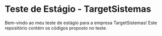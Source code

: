 # Teste de Estágio - TargetSistemas

Bem-vindo ao meu teste de estágio para a empresa TargetSistemas! Este repositório contém os códigos proposto no teste.
